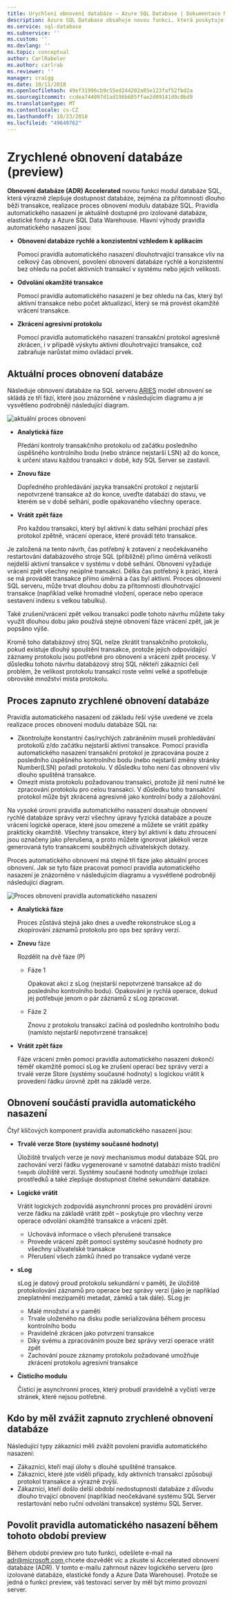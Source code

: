 ```yaml
---
title: Urychlení obnovení databáze – Azure SQL Database | Dokumentace Microsoftu
description: Azure SQL Database obsahuje novou funkci, která poskytuje obnovení databáze rychlé a konzistentní vzhledem k aplikacím, okamžité transakce vrácení zpět a zkrácení agresivní protokolu pro izolované databáze, elastické fondy a Azure SQL Data Warehouse.
ms.service: sql-database
ms.subservice: ''
ms.custom: ''
ms.devlang: ''
ms.topic: conceptual
author: CarlRabeler
ms.author: carlrab
ms.reviewer: ''
manager: craigg
ms.date: 10/11/2018
ms.openlocfilehash: 49ef31996cb9c55ed244202a85e123faf52fbd2a
ms.sourcegitcommit: ccdea744097d1ad196b605ffae2d09141d9c0bd9
ms.translationtype: MT
ms.contentlocale: cs-CZ
ms.lasthandoff: 10/23/2018
ms.locfileid: "49649762"
---
```

# <a name="accelerated-database-recovery-preview"></a>Zrychlené obnovení databáze (preview)

**Obnovení databáze (ADR) Accelerated** novou funkci modul databáze SQL, která výrazně zlepšuje dostupnost databáze, zejména za přítomnosti dlouho běží transakce, realizace proces obnovení modulu databáze SQL. Pravidla automatického nasazení je aktuálně dostupné pro izolované databáze, elastické fondy a Azure SQL Data Warehouse. Hlavní výhody pravidla automatického nasazení jsou:

- **Obnovení databáze rychlé a konzistentní vzhledem k aplikacím**

  Pomocí pravidla automatického nasazení dlouhotrvající transakce vliv na celkový čas obnovení, povolení obnovení databáze rychlé a konzistentní bez ohledu na počet aktivních transakcí v systému nebo jejich velikosti.

- **Odvolání okamžité transakce**

  Pomocí pravidla automatického nasazení je bez ohledu na čas, který byl aktivní transakce nebo počet aktualizací, který se má provést okamžité vrácení transakce.

- **Zkrácení agresivní protokolu**

  Pomocí pravidla automatického nasazení transakční protokol agresivně zkrácen, i v případě výskytu aktivní dlouhotrvající transakce, což zabraňuje narůstat mimo ovládací prvek.

## <a name="the-current-database-recovery-process"></a>Aktuální proces obnovení databáze

Následuje obnovení databáze na SQL serveru [ARIES](https://people.eecs.berkeley.edu/~brewer/cs262/Aries.pdf) model obnovení se skládá ze tří fází, které jsou znázorněné v následujícím diagramu a je vysvětleno podrobněji následující diagram.

![aktuální proces obnovení](./media/sql-database-accelerated-database-recovery/current-recovery-process.png)

- **Analytická fáze**

  Předání kontroly transakčního protokolu od začátku posledního úspěšného kontrolního bodu (nebo stránce nejstarší LSN) až do konce, k určení stavu každou transakci v době, kdy SQL Server se zastavil.

- **Znovu fáze**

  Dopředného prohledávání jazyka transakční protokol z nejstarší nepotvrzené transakce až do konce, uveďte databázi do stavu, ve kterém se v době selhání, podle opakovaného všechny operace.

- **Vrátit zpět fáze**

  Pro každou transakci, který byl aktivní k datu selhání prochází přes protokol zpětně, vrácení operace, které provádí této transakce.

Je založená na tento návrh, čas potřebný k zotavení z neočekávaného restartování databázového stroje SQL (přibližně) přímo úměrná velikosti nejdelší aktivní transakce v systému v době selhání. Obnovení vyžaduje vrácení zpět všechny neúplné transakcí. Délka čas potřebný k práci, která se má provádět transakce přímo úměrná a čas byl aktivní. Proces obnovení SQL serveru, může trvat dlouhou dobu za přítomnosti dlouhotrvající transakce (například velké hromadné vložení, operace nebo operace sestavení indexu s velkou tabulku).

Také zrušení/vrácení zpět velkou transakci podle tohoto návrhu můžete taky využít dlouhou dobu jako používá stejné obnovení fáze vrácení zpět, jak je popsáno výše.

Kromě toho databázový stroj SQL nelze zkrátit transakčního protokolu, pokud existuje dlouhý spouštění transakce, protože jejich odpovídající záznamy protokolu jsou potřebné pro obnovení a vrácení zpět procesy. V důsledku tohoto návrhu databázový stroj SQL někteří zákazníci čelí problém, že velikost protokolu transakcí roste velmi velké a spotřebuje obrovské množství místa protokolu.

## <a name="the-accelerated-database-recovery-process"></a>Proces zapnuto zrychlené obnovení databáze

Pravidla automatického nasazení od základu řeší výše uvedené ve zcela realizace proces obnovení modulu databáze SQL na:

- Zkontrolujte konstantní čas/rychlých zabráněním museli prohledávání protokolů z/do začátku nejstarší aktivní transakce. Pomocí pravidla automatického nasazení transakční protokol je zpracována pouze z posledního úspěšného kontrolního bodu (nebo nejstarší změny stránky Number(LSN) pořadí protokolu. V důsledku toho není čas obnovení vliv dlouho spuštěná transakce.
- Omezit místa protokolu požadovanou transakci, protože již není nutné ke zpracování protokolu pro celou transakci. V důsledku toho transakční protokol může být zkrácená agresivně jako kontrolní body a zálohování.

Na vysoké úrovni pravidla automatického nasazení dosahuje obnovení rychlé databáze správy verzí všechny úpravy fyzická databáze a pouze vrácení logické operace, které jsou omezené a můžete se vrátit zpátky prakticky okamžitě. Všechny transakce, který byl aktivní k datu zhroucení jsou označeny jako přerušena, a proto můžete ignorovat jakékoli verze generovaná tyto transakcemi souběžných uživatelských dotazy.

Proces automatického obnovení má stejné tři fáze jako aktuální proces obnovení. Jak se tyto fáze pracovat pomocí pravidla automatického nasazení je znázorněno v následujícím diagramu a vysvětlené podrobněji následující diagram.

![Proces obnovení pravidla automatického nasazení](./media/sql-database-accelerated-database-recovery/adr-recovery-process.png)

- **Analytická fáze**

  Proces zůstává stejná jako dnes a uveďte rekonstrukce sLog a zkopírování záznamů protokolu pro ops bez správy verzí.
- **Znovu** fáze

  Rozdělit na dvě fáze (P)
  - Fáze 1

      Opakovat akci z sLog (nejstarší nepotvrzené transakce až do posledního kontrolního bodu). Opakování je rychlá operace, dokud jej potřebuje jenom o pár záznamů z sLog zpracovat.
  - Fáze 2

     Znovu z protokolu transakcí začíná od posledního kontrolního bodu (namísto nejstarší nepotvrzené transakce)
- **Vrátit zpět fáze**

   Fáze vrácení změn pomocí pravidla automatického nasazení dokončí téměř okamžitě pomocí sLog ke zrušení operací bez správy verzí a trvalé verze Store (systémy současné hodnoty) s logickou vrátit k provedení řádku úrovně zpět na základě verze.

## <a name="adr-recovery-components"></a>Obnovení součástí pravidla automatického nasazení

Čtyř klíčových komponent pravidla automatického nasazení jsou:

- **Trvalé verze Store (systémy současné hodnoty)**

  Úložiště trvalých verze je nový mechanismus modul databáze SQL pro zachování verzí řádku vygenerované v samotné databázi místo tradiční `tempdb` úložiště verzí. Systémy současné hodnoty umožňuje izolaci prostředků a také zlepšuje dostupnost čitelné sekundární databáze.

- **Logické vrátit**

  Vrátit logických zodpovídá asynchronní proces pro provádění úrovni verze řádku na základě vrátit zpět – poskytuje pro všechny verze operace odvolání okamžité transakce a vrácení zpět.

  - Uchovává informace o všech přerušené transakce
  - Provede vrácení zpět pomocí systémy současné hodnoty pro všechny uživatelské transakce
  - Přerušení všech zámků ihned po transakce vydané verze

- **sLog**

  sLog je datový proud protokolu sekundární v paměti, že úložiště protokolování záznamů pro operace bez správy verzí (jako je například zneplatnění mezipaměti metadat, zámků a tak dále). SLog je:

  - Malé množství a v paměti
  - Trvale uloženého na disku podle serializována během procesu kontrolního bodu
  - Pravidelně zkrácen jako potvrzení transakce
  - Díky svému a zpracováním pouze bez správy verzí operace vrátit zpět  
  - Zachování pouze záznamy protokolu požadované umožňuje zkrácení protokolu agresivní transakce

- **Čisticího modulu**

  Čisticí je asynchronní proces, který probudí pravidelně a vyčistí verze stránek, které nejsou potřebné.

## <a name="who-should-consider-accelerated-database-recovery"></a>Kdo by měl zvážit zapnuto zrychlené obnovení databáze

Následující typy zákazníci měli zvážit povolení pravidla automatického nasazení:

- Zákazníci, kteří mají úlohy s dlouhé spuštěné transakce.
- Zákazníci, které jste viděli případy, kdy aktivních transakcí způsobují protokol transakce a výrazně zvýší.  
- Zákazníci, kteří došlo delší období nedostupnosti databáze z důvodu dlouho trvající obnovení (například neočekávané systému SQL Server restartování nebo ruční odvolání transakce) systému SQL Server.

## <a name="to-enable-adr-during-this-preview-period"></a>Povolit pravidla automatického nasazení během tohoto období preview

Během období preview pro tuto funkci, odešlete e-mail na [ adr@microsoft.com ](mailto:adr@microsoft.com) chcete dozvědět víc a zkuste si Accelerated obnovení databáze (ADR). V tomto e-mailu zahrnout název logického serveru (pro izolované databáze, elastické fondy a Azure Data Warehouse). Protože se jedná o funkci preview, váš testovací server by měl být mimo provozní server.
